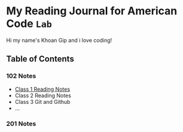 # My Reading Journal for American Code `Lab`

Hi my name's Khoan Gip and i love coding!

## Table of Contents

### 102 Notes

- [Class 1 Reading Notes]()
- Class 2 Reading Notes
- Class 3 Git and Github
- ...

### 201 Notes

